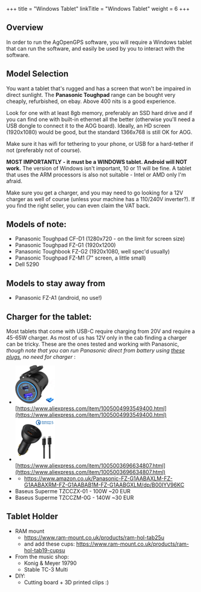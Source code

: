 +++
title = "Windows Tablet"
linkTitle = "Windows Tablet"
weight = 6
+++

## Overview

In order to run the AgOpenGPS software, you will require a Windows tablet that
can run the software, and easily be used by you to interact with the software.

## Model Selection

You want a tablet that's rugged and has a screen that won't be impaired in
direct sunlight. The **Panasonic Toughpad** range can be bought very cheaply,
refurbished, on ebay. Above 400 nits is a good experience.

Look for one with at least 8gb memory, preferably an SSD hard drive and if you
can find one with built-in ethernet all the better (otherwise you'll need a USB
dongle to connect it to the AOG board). Ideally, an HD screen (1920x1080) would
be good, but the standard 1366x768 is still OK for AOG.

Make sure it has wifi for tethering to your phone, or USB for a hard-tether if
not (preferably not of course).

**MOST IMPORTANTLY - it must be a WINDOWS tablet. Android will NOT work.** The
version of Windows isn't important, 10 or 11 will be fine. A tablet that uses
the ARM processors is also not suitable - Intel or AMD only I'm afraid.

Make sure you get a charger, and you may need to go looking for a 12V charger as
well of course (unless your machine has a 110/240V inverter?). If you find the
right seller, you can even claim the VAT back.

## Models of note:

- Panasonic Toughpad CF-D1 (1280x720 - on the limit for screen size)
- Panasonic Toughpad FZ-G1 (1920x1200)
- Panasonic Toughbook FZ-G2 (1920x1080, well spec'd usually)
- Panasonic Toughpad FZ-M1 (7" screen, a little small)
- Dell 5290

## Models to stay away from

- Panasonic FZ-A1 (android, no use!)

## Charger for the tablet:

Most tablets that come with USB-C require charging from 20V and require a 45-65W
charger. As most of us has 12V only in the cab finding a charger can be tricky.
These are the ones tested and working with Panasonic, _though note that you can
run Panasonic direct from battery using
[these plugs](https://cpc.farnell.com/pro-power/ppw00029/lead-dc-power-2-5mm-plug-to-plug/dp/PW03428),
no need for charger_ :

- ![image](../img/usb-charger.png)
  [https://www.aliexpress.com/item/1005004993549400.html](https://www.aliexpress.com/item/1005004993549400.html)
- ![image](../img/12v-usb-charger.png)
  [https://www.aliexpress.com/item/1005003696634807.html](https://www.aliexpress.com/item/1005003696634807.html)
- - https://www.amazon.co.uk/Panasonic-FZ-G1AABAXLM-FZ-G1AABAXRM-FZ-G1AABAB1M-FZ-G1AABGXLM/dp/B00IYV96KC
- Baseus Superme TZCCZX-01 - 100W ~20 EUR
- Baseus Superme TZCCZM-0G - 140W ~30 EUR

## Tablet Holder

- RAM mount
  - https://www.ram-mount.co.uk/products/ram-hol-tab25u
  - and add these cups: https://www.ram-mount.co.uk/products/ram-hol-tab19-cupsu
- From the music shop:
  - Konig & Meyer 19790
  - Stable TC-3 Multi
- DIY:
  - Cutting board + 3D printed clips :)
